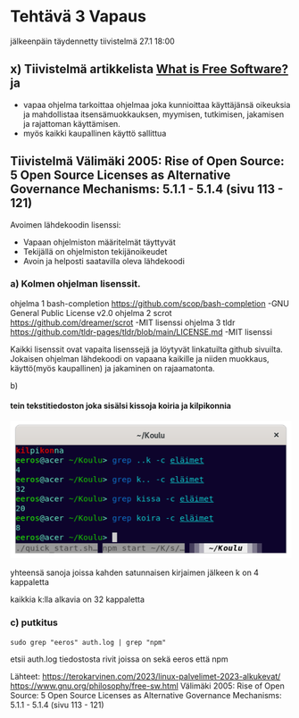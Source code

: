 # Tehtävä 3 Vapaus

jälkeenpäin täydennetty tiivistelmä 27.1 18:00
## x) Tiivistelmä artikkelista [What is Free Software?](https://www.gnu.org/philosophy/free-sw.html) ja 
  
  - vapaa ohjelma tarkoittaa ohjelmaa joka kunnioittaa käyttäjänsä oikeuksia ja mahdollistaa itsensämuokkauksen, myymisen, tutkimisen, jakamisen ja rajattoman käyttämisen. 
  - myös kaikki kaupallinen käyttö sallittua
 
## Tiivistelmä Välimäki 2005: Rise of Open Source: 5 Open Source Licenses as Alternative Governance Mechanisms: 5.1.1 - 5.1.4 (sivu 113 - 121)

  Avoimen lähdekoodin lisenssi:
  - Vapaan ohjelmiston määritelmät täyttyvät
  - Tekijällä on ohjelmiston tekijänoikeudet
  - Avoin ja helposti saatavilla oleva lähdekoodi
  
  
### a) Kolmen ohjelman lisenssit.

ohjelma 1 bash-completion  https://github.com/scop/bash-completion
  -GNU General Public License v2.0
ohjelma 2 scrot https://github.com/dreamer/scrot
  -MIT lisenssi
ohjelma 3 tldr https://github.com/tldr-pages/tldr/blob/main/LICENSE.md
  -MIT lisenssi

Kaikki lisenssit ovat vapaita lisenssejä ja löytyvät linkatuilta github sivuilta. Jokaisen ohjelman lähdekoodi on
vapaana kaikille ja niiden muokkaus, käyttö(myös kaupallinen) ja jakaminen on rajaamatonta.

b)
#### tein tekstitiedoston joka sisälsi kissoja koiria ja kilpikonnia

![](Pictures/T3grep.png)

yhteensä sanoja joissa kahden satunnaisen kirjaimen jälkeen k on 4 kappaletta

kaikkia k:lla alkavia on 32 kappaletta

### c) putkitus     

    sudo grep "eeros" auth.log | grep "npm"
   
etsii auth.log tiedostosta rivit joissa on sekä eeros että npm

Lähteet:
    https://terokarvinen.com/2023/linux-palvelimet-2023-alkukevat/
    https://www.gnu.org/philosophy/free-sw.html
    Välimäki 2005: Rise of Open Source: 5 Open Source Licenses as Alternative Governance Mechanisms: 5.1.1 - 5.1.4 (sivu 113 - 121)
